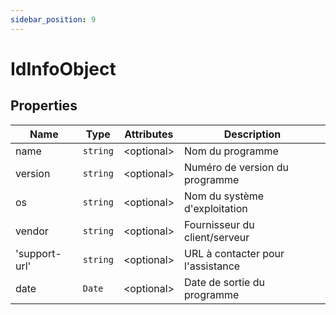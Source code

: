 ```yaml
---
sidebar_position: 9
---
```


# IdInfoObject

## Properties

| Name | Type | Attributes | Description |
| --- | --- | --- | --- |
| name | `string` | &lt;optional&gt; | Nom du programme |
| version | `string` | &lt;optional&gt; | Numéro de version du programme |
| os | `string` | &lt;optional&gt; | Nom du système d'exploitation |
| vendor | `string` | &lt;optional&gt; | Fournisseur du client/serveur |
| 'support-url' | `string` | &lt;optional&gt; | URL à contacter pour l'assistance |
| date | `Date` | &lt;optional&gt; | Date de sortie du programme |